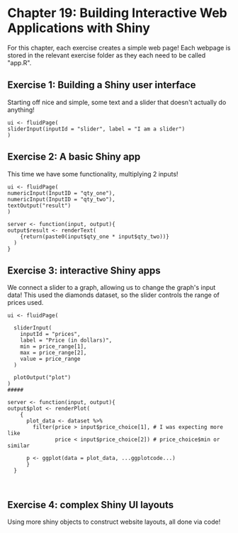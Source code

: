 # Chapter 19: Building Interactive Web Applications with Shiny
For this chapter, each exercise creates a simple web page!
Each webpage is stored in the relevant exercise folder as they each need to be called "app.R".

## Exercise 1: Building a Shiny user interface
Starting off nice and simple, some text and a slider that doesn't actually do anything!
```
ui <- fluidPage(
sliderInput(inputId = "slider", label = "I am a slider")
)
```

## Exercise 2: A basic Shiny app
This time we have some functionality, multiplying 2 inputs!
```
ui <- fluidPage(
numericInput(InputID = "qty_one"),
numericInput(InputID = "qty_two"),
textOutput("result")
)

server <- function(input, output){
output$result <- renderText(
    {return(paste0(input$qty_one * input$qty_two))}
  )
}

```

## Exercise 3: interactive Shiny apps
We connect a slider to a graph, allowing us to change the graph's input data!
This used the diamonds dataset, so the slider controls the range of prices used.
```
ui <- fluidPage(

  sliderInput(
    inputId = "prices",
    label = "Price (in dollars)",
    min = price_range[1],
    max = price_range[2],
    value = price_range
  )

  plotOutput("plot")
)
#####

server <- function(input, output){
output$plot <- renderPlot(
    {
      plot_data <- dataset %>%
        filter(price > input$price_choice[1], # I was expecting more like
               price < input$price_choice[2]) # price_choice$min or similar
      
      p <- ggplot(data = plot_data, ...ggplotcode...)
      }
  }
        
        
```


## Exercise 4: complex Shiny UI layouts
Using more shiny objects to construct website layouts, all done via code!